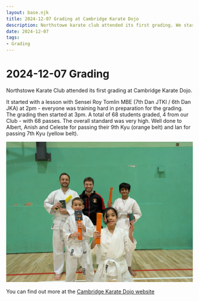 ```yaml
---
layout: base.njk
title: 2024-12-07 Grading at Cambridge Karate Dojo
description: Northstowe karate club attended its first grading. We started off with some training with Roy Tomlin Sensei and ended up with 4/4 grading passes. Well done!
date: 2024-12-07
tags:
- Grading
---
```

# 2024-12-07 Grading

Northstowe Karate Club attended its first grading at Cambridge Karate Dojo. 

It started with a lesson with Sensei Roy Tomlin MBE (7th Dan JTKI / 6th Dan JKA) at 2pm - everyone was training hard in preparation for the grading. The grading then started at 3pm. A total of 68 students graded, 4 from our Club - with 68 passes. The overall standard was very high. Well done to Albert, Anish and Celeste for passing their 9th Kyu (orange belt) and Ian for passing 7th Kyu (yellow belt).

<img src="20241207-grading.webp" alt="Northstowe Karate club students and instructor celebrating grading passes" class="img-fluid" loading="eager">

You can find out more at the [Cambridge Karate Dojo website](https://cambridgekaratedojo.com/news/)
